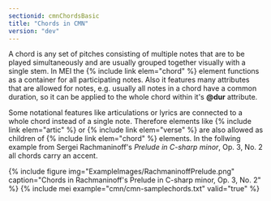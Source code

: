 ```yaml
---
sectionid: cmnChordsBasic
title: "Chords in CMN"
version: "dev"
---
```


A chord is any set of pitches consisting of multiple notes that are to be played simultaneously and are usually grouped together visually with a single stem. In MEI the {% include link elem="chord" %} element functions as a container for all participating notes. Also it features many attributes that are allowed for notes, e.g. usually all notes in a chord have a common duration, so it can be applied to the whole chord within it's **@dur** attribute.

Some notational features like articulations or lyrics are connected to a whole chord instead of a single note. Therefore elements like {% include link elem="artic" %} or {% include link elem="verse" %} are also allowed as children of {% include link elem="chord" %} elements. In the follwing example from Sergei Rachmaninoff's *Prelude in C-sharp minor*, Op. 3, No. 2 all chords carry an accent.

{% include figure img="ExampleImages/RachmaninoffPrelude.png" caption="Chords in Rachmaninoff's Prelude in C-sharp minor, Op. 3, No. 2" %}
{% include mei example="cmn/cmn-samplechords.txt" valid="true" %}
